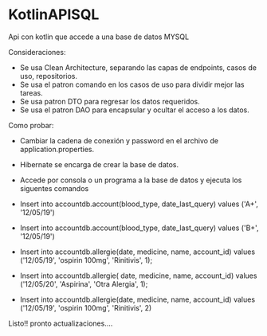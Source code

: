 # KotlinAPISQL
Api con kotlin que accede a una base de datos MYSQL

Consideraciones:
- Se usa Clean Architecture, separando las capas de endpoints, casos de uso, repositorios.
- Se usa el patron comando en los casos de uso para dividir mejor las tareas.
- Se usa patron DTO para regresar los datos requeridos.
- Se usa el patron DAO para encapsular y ocultar el acceso a los datos.

Como probar:
- Cambiar la cadena de conexión y password en el archivo de application.properties.
- Hibernate se encarga de crear la base de datos.
- Accede por consola o un programa a la base de datos y ejecuta los siguentes comandos

- Insert into accountdb.account(blood_type, date_last_query) values ('A+', '12/05/19')
- Insert into accountdb.account(blood_type, date_last_query) values ('B+', '12/05/19')
- Insert into accountdb.allergie(date, medicine, name, account_id) values ('12/05/19', 'ospirin 100mg', 'Rinitivis', 1);
- Insert into accountdb.allergie( date, medicine, name, account_id) values ('12/05/20', 'Aspirina', 'Otra Alergia', 1);
- Insert into accountdb.allergie(date, medicine, name, account_id) values ('12/05/19', 'ospirin 100mg', 'Rinitivis', 2)

Listo!! pronto actualizaciones....
